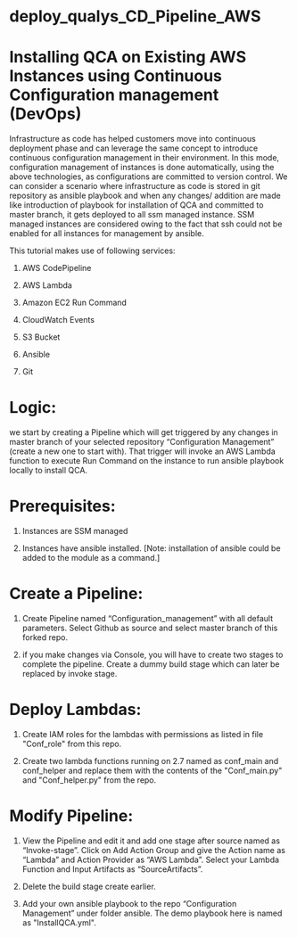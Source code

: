# deploy_qualys_CD_Pipeline_AWS
# Installing QCA on Existing AWS Instances using Continuous Configuration management (DevOps) 

Infrastructure as code has helped customers move into continuous deployment phase and can leverage the same concept to introduce continuous configuration management in their environment. In this mode, configuration management of instances is done automatically, using the above technologies, as configurations are committed to version control.
We can consider a scenario where infrastructure as code is stored in git repository as ansible playbook and when any changes/ addition are made like introduction of playbook for installation of QCA and committed to master branch, it gets deployed to all ssm managed instance. SSM managed instances are considered owing to the fact that ssh could not be enabled for all instances for management by ansible.

This tutorial makes use of following services:

1.	AWS CodePipeline

2.	AWS Lambda

3.	Amazon EC2 Run Command

4.	CloudWatch Events

5.	S3 Bucket

6.	Ansible

7.	Git

# Logic: 

we start by creating a Pipeline which will get triggered by any changes in master branch of your selected repository “Configuration Management” (create a new one to start with). That trigger will invoke an AWS Lambda function to execute Run Command on the instance to run ansible playbook locally to install QCA.

# Prerequisites:

1.	Instances are SSM managed

2.	Instances have ansible installed. [Note: installation of ansible could be added to the module as a command.]


# Create a Pipeline:

1.	Create Pipeline named “Configuration_management” with all default parameters. Select Github as source and select master branch of  this forked repo.

2. if you make changes via Console, you will have to create two stages to complete the pipeline. Create a dummy build stage which can later be replaced by invoke stage.

# Deploy Lambdas:

1.	Create IAM roles for the lambdas with permissions as listed in file "Conf_role" from this repo. 

2. Create two lambda functions running on 2.7 named as conf_main and conf_helper and replace them with the contents of the "Conf_main.py" and "Conf_helper.py" from the repo.

# Modify Pipeline:

1.	View the Pipeline and edit it and add one stage after source named as “Invoke-stage”. Click on Add Action Group and give the Action name as “Lambda” and Action Provider as “AWS Lambda”. Select your Lambda Function and Input Artifacts as “SourceArtifacts”.

2.	Delete the build stage create earlier.

3.	Add your own ansible playbook to the repo “Configuration Management” under folder ansible. The demo playbook here is named as "InstallQCA.yml".




